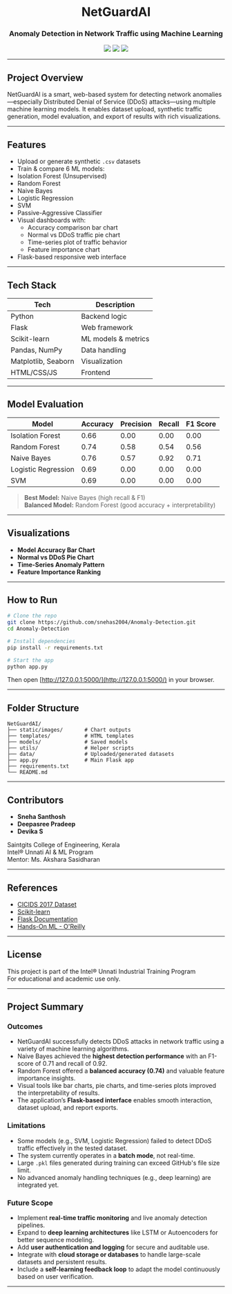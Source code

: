 
<h1 align="center"> NetGuardAI</h1>
<h3 align="center">Anomaly Detection in Network Traffic using Machine Learning</h3>

<p align="center">
  <img src="https://img.shields.io/badge/Python-3.9-blue?style=flat-square"/>
  <img src="https://img.shields.io/badge/Flask-Web%20App-green?style=flat-square"/>
  <img src="https://img.shields.io/badge/ML-Anomaly%20Detection-orange?style=flat-square"/>
</p>

---

##  Project Overview

NetGuardAI is a smart, web-based system for detecting network anomalies—especially Distributed Denial of Service (DDoS) attacks—using multiple machine learning models. It enables dataset upload, synthetic traffic generation, model evaluation, and export of results with rich visualizations.

---

##  Features

-  Upload or generate synthetic `.csv` datasets
-  Train & compare 6 ML models:
  - Isolation Forest (Unsupervised)
  - Random Forest
  - Naive Bayes
  - Logistic Regression
  - SVM
  - Passive-Aggressive Classifier
-  Visual dashboards with:
    - Accuracy comparison bar chart
    - Normal vs DDoS traffic pie chart
    - Time-series plot of traffic behavior
    - Feature importance chart
-  Flask-based responsive web interface

---

##  Tech Stack

| Tech              | Description                     |
|------------------|---------------------------------|
| Python           | Backend logic                   |
| Flask            | Web framework                   |
| Scikit-learn     | ML models & metrics             |
| Pandas, NumPy    | Data handling                   |
| Matplotlib, Seaborn | Visualization                |
| HTML/CSS/JS      | Frontend                        |

---

##  Model Evaluation

| Model                | Accuracy | Precision | Recall | F1 Score |
|---------------------|----------|-----------|--------|----------|
| Isolation Forest     | 0.66     | 0.00      | 0.00   | 0.00     |
| Random Forest        | 0.74     | 0.58      | 0.54   | 0.56     |
| Naive Bayes          | 0.76     | 0.57      | 0.92   | 0.71     |
| Logistic Regression  | 0.69     | 0.00      | 0.00   | 0.00     |
| SVM                  | 0.69     | 0.00      | 0.00   | 0.00     |

>  **Best Model:** Naive Bayes (high recall & F1)  
>  **Balanced Model:** Random Forest (good accuracy + interpretability)

---

##  Visualizations

-  **Model Accuracy Bar Chart**
-  **Normal vs DDoS Pie Chart**
-  **Time-Series Anomaly Pattern**
-  **Feature Importance Ranking**

---

##  How to Run

```bash
# Clone the repo
git clone https://github.com/snehas2004/Anomaly-Detection.git
cd Anomaly-Detection

# Install dependencies
pip install -r requirements.txt

# Start the app
python app.py
```

Then open [http://127.0.0.1:5000/](http://127.0.0.1:5000/) in your browser.

---

##  Folder Structure

```
NetGuardAI/
├── static/images/       # Chart outputs
├── templates/           # HTML templates
├── models/              # Saved models
├── utils/               # Helper scripts
├── data/                # Uploaded/generated datasets
├── app.py               # Main Flask app
├── requirements.txt
└── README.md
```

---

##  Contributors

- **Sneha Santhosh**
- **Deepasree Pradeep**
- **Devika S**

 Saintgits College of Engineering, Kerala  
 Intel® Unnati AI & ML Program  
 Mentor: Ms. Akshara Sasidharan

---

##  References

- [CICIDS 2017 Dataset](https://www.unb.ca/cic/datasets/ids-2017.html)
- [Scikit-learn](https://scikit-learn.org/)
- [Flask Documentation](https://flask.palletsprojects.com/)
- [Hands-On ML - O'Reilly](https://www.oreilly.com/library/view/hands-on-machine-learning/9781492032632/)

---

##  License

This project is part of the Intel® Unnati Industrial Training Program  
For educational and academic use only.

---

##  Project Summary

###  Outcomes
- NetGuardAI successfully detects DDoS attacks in network traffic using a variety of machine learning algorithms.
- Naive Bayes achieved the **highest detection performance** with an F1-score of 0.71 and recall of 0.92.
- Random Forest offered a **balanced accuracy (0.74)** and valuable feature importance insights.
- Visual tools like bar charts, pie charts, and time-series plots improved the interpretability of results.
- The application’s **Flask-based interface** enables smooth interaction, dataset upload, and report exports.

###  Limitations
- Some models (e.g., SVM, Logistic Regression) failed to detect DDoS traffic effectively in the tested dataset.
- The system currently operates in a **batch mode**, not real-time.
- Large `.pkl` files generated during training can exceed GitHub's file size limit.
- No advanced anomaly handling techniques (e.g., deep learning) are integrated yet.

###  Future Scope
- Implement **real-time traffic monitoring** and live anomaly detection pipelines.
- Expand to **deep learning architectures** like LSTM or Autoencoders for better sequence modeling.
- Add **user authentication and logging** for secure and auditable use.
- Integrate with **cloud storage or databases** to handle large-scale datasets and persistent results.
- Include a **self-learning feedback loop** to adapt the model continuously based on user verification.

---
